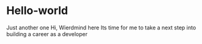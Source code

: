 # Hello-world
Just another one
Hi, Wierdmind here
Its time for me to take a next step into building a career as a developer
